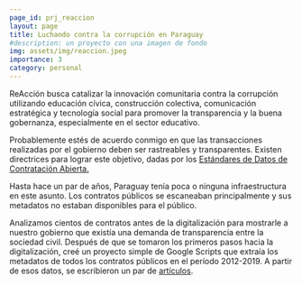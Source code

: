 ```yaml
---
page_id: prj_reaccion
layout: page
title: Luchando contra la corrupción en Paraguay
#description: un proyecto con una imagen de fondo
img: assets/img/reaccion.jpeg
importance: 3
category: personal
---
```


ReAcción busca catalizar la innovación comunitaria contra la corrupción utilizando educación cívica, construcción colectiva, comunicación estratégica y tecnología social para promover la transparencia y la buena gobernanza, especialmente en el sector educativo.

Probablemente estés de acuerdo conmigo en que las transacciones realizadas por el gobierno deben ser rastreables y transparentes. Existen directrices para lograr este objetivo, dadas por los
<a href="https://standard.open-contracting.org/latest/en/"> Estándares de Datos de Contratación Abierta.</a>

Hasta hace un par de años, Paraguay tenía poca o ninguna infraestructura en este asunto. Los contratos públicos se escaneaban principalmente y sus metadatos no estaban disponibles para el público.

Analizamos cientos de contratos antes de la digitalización para mostrarle a nuestro gobierno que existía una demanda de transparencia entre la sociedad civil.
Después de que se tomaron los primeros pasos hacia la digitalización, creé un proyecto simple de Google Scripts que extraía los metadatos de todos los contratos públicos en el período 2012-2019. A partir de esos datos, se escribieron un par de <a href="https://reaccion.org.py/publicaciones/#investigaciones"> artículos</a>.
